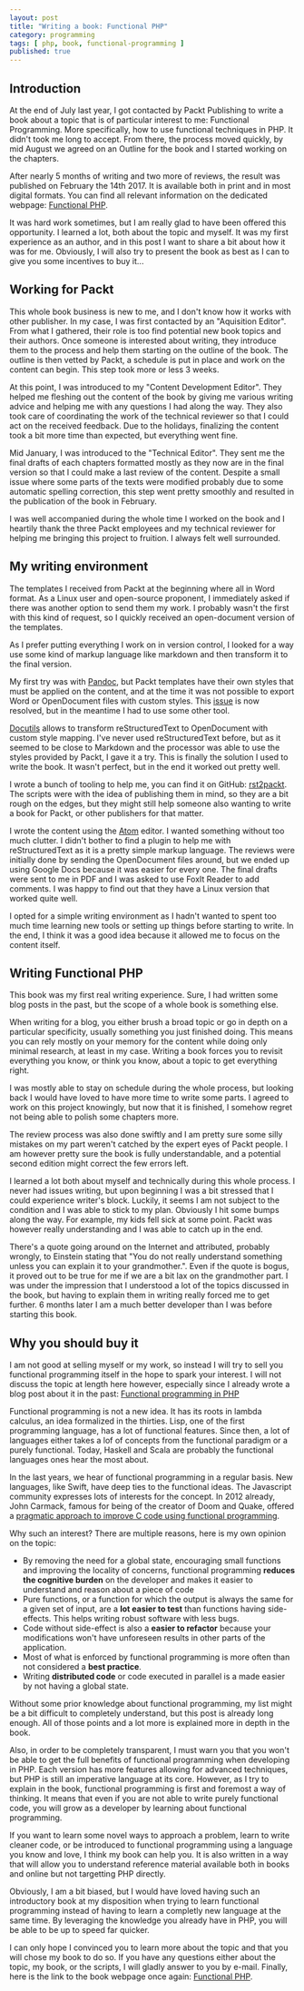 ```yaml
---
layout: post
title: "Writing a book: Functional PHP"
category: programming
tags: [ php, book, functional-programming ]
published: true
---
```

Introduction
------------
At the end of July last year, I got contacted by Packt Publishing to write 
a book about a topic that is of particular interest to me: Functional Programming.
More specifically, how to use functional techniques in PHP. It didn't took me long 
to accept. From there, the process moved quickly, by mid August we agreed on an Outline
for the book and I started working on the chapters.

After nearly 5 months of writing and two more of reviews, the result was published on 
February the 14th 2017. It is available both in print and in most digital formats. You
can find all relevant information on the dedicated webpage: [Functional PHP][book].

It was hard work sometimes, but I am really glad to have been offered this opportunity.
I learned a lot, both about the topic and myself. It was my first experience as an author,
and in this post I want to share a bit about how it was for me. Obviously, I will also try
to present the book as best as I can to give you some incentives to buy it...

[book]: https://www.packtpub.com/application-development/functional-php

Working for Packt
-----------------

This whole book business is new to me, and I don't know how it works with other publisher.
In my case, I was first contacted by an "Aquisition Editor". From what I gathered, their 
role is too find potential new book topics and their authors. Once someone is interested
about writing, they introduce them to the process and help them starting on the outline of
the book. The outline is then vetted by Packt, a schedule is put in place and work on the
content can begin. This step took more or less 3 weeks.

At this point, I was introduced to my "Content Development Editor". They helped me fleshing
out the content of the book by giving me various writing advice and helping me with any
questions I had along the way. They also took care of coordinating the work of the technical
reviewer so that I could act on the received feedback. Due to the holidays, finalizing the
content took a bit more time than expected, but everything went fine.

Mid January, I was introduced to the "Technical Editor". They sent me the final drafts of each
chapters formatted mostly as they now are in the final version so that I could make a last
review of the content. Despite a small issue where some parts of the texts were modified
probably due to some automatic spelling correction, this step went pretty smoothly and 
resulted in the publication of the book in February.

I was well accompanied during the whole time I worked on the book and I heartily thank the
three Packt employees and my technical reviewer for helping me bringing this project to
fruition. I always felt well surrounded.

My writing environment
----------------------

The templates I received from Packt at the beginning where all in Word format. As a Linux
user and open-source proponent, I immediately asked if there was another option to send them
my work. I probably wasn't the first with this kind of request, so I quickly received an
open-document version of the templates.

As I prefer putting everything I work on in version control, I looked for a way use some kind 
of markup language like markdown and then transform it to the final version.

My first try was with [Pandoc][pandoc], but Packt templates have their own styles that must be 
applied on the content, and at the time it was not possible to export Word or OpenDocument files 
with custom styles. This [issue][pandoc-issue] is now resolved, but in the meantime I had to
use some other tool.

[Docutils][docutils] allows to transform reStructuredText to OpenDocument with custom style 
mapping. I've never used reStructuredText before, but as it seemed to be close to Markdown and 
the processor was able to use the styles provided by Packt, I gave it a try. This is finally 
the solution I used to write the book. It wasn't perfect, but in the end it worked out pretty well. 

I wrote a bunch of tooling to help me, you can find it on GitHub: [rst2packt][rst2packt]. The 
scripts were with the idea of publishing them in mind, so they are a bit rough on the edges, but 
they might still help someone also wanting to write a book for Packt, or other publishers for 
that matter.

I wrote the content using the [Atom][atom] editor. I wanted something without too much clutter. 
I didn't bother to find a plugin to help me with reStructuredText as it is a pretty simple markup 
language. The reviews were initially done by sending the OpenDocument files around, but we ended 
up using Google Docs because it was easier for every one. The final drafts were sent to me in PDF 
and I was asked to use FoxIt Reader to add comments. I was happy to find out that they have a Linux 
version that worked quite well.

I opted for a simple writing environment as I hadn't wanted to spent too much time learning new 
tools or setting up things before starting to write. In the end, I think it was a good idea because 
it allowed me to focus on the content itself.

[pandoc]: http://pandoc.org/
[pandoc-issue]: https://github.com/jgm/pandoc/issues/2106
[docutils]: http://docutils.sourceforge.net/
[rst2packt]: https://github.com/krtek4/rst2packt
[atom]: http://atom.io/

Writing Functional PHP
----------------------

This book was my first real writing experience. Sure, I had written some blog posts in the past, 
but the scope of a whole book is something else.

When writing for a blog, you either brush a broad topic or go in depth on a particular specificity,
usually something you just finished doing. This means you can rely mostly on your memory for the 
content while doing only minimal research, at least in my case. Writing a book forces you to revisit
everything you know, or think you know, about a topic to get everything right.

I was mostly able to stay on schedule during the whole process, but looking back I would have loved 
to have more time to write some parts. I agreed to work on this project knowingly, but now that it is
finished, I somehow regret not being able to polish some chapters more.

The review process was also done swiftly and I am pretty sure some silly mistakes on my part weren't
catched by the expert eyes of Packt people. I am however pretty sure the book is fully understandable,
and a potential second edition might correct the few errors left.

I learned a lot both about myself and technically during this whole process. I never had issues writing,
but upon beginning I was a bit stressed that I could experience writer's block. Luckily, it seems I am 
not subject to the condition and I was able to stick to my plan. Obviously I hit some bumps along the way.
For example, my kids fell sick at some point. Packt was however really understanding and I was able to
catch up in the end.

There's a quote going around on the Internet and attributed, probably wrongly, to Einstein stating that 
"You do not really understand something unless you can explain it to your grandmother.". Even if the 
quote is bogus, it proved out to be true for me if we are a bit lax on the grandmother part. I was under
the impression that I understood a lot of the topics discussed in the book, but having to explain them
in writing really forced me to get further. 6 months later I am a much better developer than I was before
starting this book.

Why you should buy it
---------------------

I am not good at selling myself or my work, so instead I will try to sell you functional programming
itself in the hope to spark your interest. I will not discuss the topic at length here however, 
especially since I already wrote a blog post about it in the past: [Functional programming in PHP][liip]

Functional programming is not a new idea. It has its roots in lambda calculus, an idea formalized 
in the thirties. Lisp, one of the first programming language, has a lot of functional features. Since 
then, a lot of languages either takes a lof of concepts from the functional paradigm or a purely 
functional. Today, Haskell and Scala are probably the functional languages ones hear the most about.

In the last years, we hear of functional programming in a regular basis. New languages, like Swift, 
have deep ties to the functional ideas. The Javascript community expresses lots of interests for the 
concept. In 2012 already, John Carmack, famous for being of the creator of Doom and Quake, offered 
a [pragmatic approach to improve C code using functional programming][carmack].

Why such an interest? There are multiple reasons, here is my own opinion on the topic:

* By removing the need for a global state, encouraging small functions and improving the locality of 
  concerns, functional programming **reduces the cognitive burden** on the developer and makes it 
  easier to understand and reason about a piece of code
* Pure functions, or a function for which the output is always the same for a given set of input, 
  are a **lot easier to test** than functions having side-effects. This helps writing robust software 
  with less bugs.
* Code without side-effect is also a **easier to refactor** because your modifications won't have 
  unforeseen results in other parts of the application.
* Most of what is enforced by functional programming is more often than not considered a **best practice**.
* Writing **distributed code** or code executed in parallel is a made easier by not having a global state.

Without some prior knowledge about functional programming, my list might be a bit difficult to completely 
understand, but this post is already long enough. All of those points and a lot more is explained more in 
depth in the book.

Also, in order to be completely transparent, I must warn you that you won't be able to get the full
benefits of functional programming when developing in PHP. Each version has more features allowing
for advanced techniques, but PHP is still an imperative language at its core. However, as I try to
explain in the book, functional programming is first and foremost a way of thinking. It means that
even if you are not able to write purely functional code, you will grow as a developer by learning
about functional programming.

If you want to learn some novel ways to approach a problem, learn to write cleaner code, or be 
introduced to functional programming using a language you know and love, I think my book can help you.
It is also written in a way that will allow you to understand reference material available both in
books and online but not targetting PHP directly.

Obviously, I am a bit biased, but I would have loved having such an introductory book at my disposition
when trying to learn functional programming instead of having to learn a completly new language at
the same time. By leveraging the knowledge you already have in PHP, you will be able to be up to
speed far quicker.

I can only hope I convinced you to learn more about the topic and that you will chose my book
to do so. If you have any questions either about the topic, my book, or the scripts, I will gladly
answer to you by e-mail. Finally, here is the link to the book webpage once again: [Functional PHP][book].

[liip]: https://blog.liip.ch/archive/2014/11/05/functional-programming-in-php.html
[carmack]: https://web.archive.org/web/20130819160454/http://www.altdevblogaday.com/2012/04/26/functional-programming-in-c/
